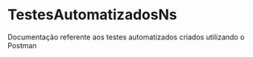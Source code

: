 # TestesAutomatizadosNs
Documentação referente aos testes automatizados criados utilizando o Postman 
